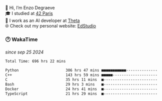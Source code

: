 👋 Hi, I’m Enzo Degraeve <br>
🎓 I studied at [42 Paris](https://42.fr/)<br>
💼 I work as an AI developer at [Theta](https://theta.mc/)<br>
🌐 Check out my personal website: [EdStudio](https://edstudio.fr/)

### 🕐 WakaTime
*since sep 25 2024*

<!--START_SECTION:waka-->

```txt
Total Time: 696 hrs 22 mins

Python                     306 hrs 47 mins ■■■■■■■■■■■--------------   42.33 %
C++                        143 hrs 59 mins ■■■■■--------------------   19.87 %
C                          35 hrs 11 mins  ■------------------------   04.86 %
Bash                       29 hrs 3 mins   ■------------------------   04.01 %
Docker                     24 hrs 41 mins  ■------------------------   03.41 %
TypeScript                 21 hrs 29 mins  ■------------------------   02.97 %
```

<!--END_SECTION:waka-->
